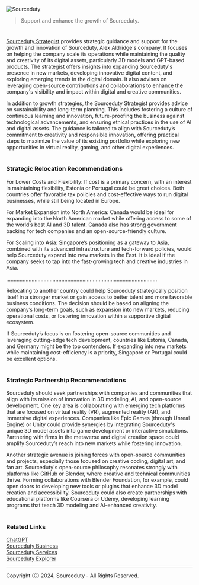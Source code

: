 ![Sourceduty](https://github.com/user-attachments/assets/711912c6-dd5a-4ef5-854e-efe1988b57f3)

> Support and enhance the growth of Sourceduty.

#

[Sourceduty Strategist](https://chatgpt.com/g/g-AwjKECo12-sourceduty-strategist) provides strategic guidance and support for the growth and innovation of Sourceduty, Alex Aldridge's company. It focuses on helping the company scale its operations while maintaining the quality and creativity of its digital assets, particularly 3D models and GPT-based products. The strategist offers insights into expanding Sourceduty's presence in new markets, developing innovative digital content, and exploring emerging trends in the digital domain. It also advises on leveraging open-source contributions and collaborations to enhance the company's visibility and impact within digital and creative communities.

In addition to growth strategies, the Sourceduty Strategist provides advice on sustainability and long-term planning. This includes fostering a culture of continuous learning and innovation, future-proofing the business against technological advancements, and ensuring ethical practices in the use of AI and digital assets. The guidance is tailored to align with Sourceduty’s commitment to creativity and responsible innovation, offering practical steps to maximize the value of its existing portfolio while exploring new opportunities in virtual reality, gaming, and other digital experiences.

#
### Strategic Relocation Recommendations

For Lower Costs and Flexibility: If cost is a primary concern, with an interest in maintaining flexibility, Estonia or Portugal could be great choices. Both countries offer favorable tax policies and cost-effective ways to run digital businesses, while still being located in Europe.

For Market Expansion into North America: Canada would be ideal for expanding into the North American market while offering access to some of the world’s best AI and 3D talent. Canada also has strong government backing for tech companies and an open-source-friendly culture.

For Scaling into Asia: Singapore’s positioning as a gateway to Asia, combined with its advanced infrastructure and tech-forward policies, would help Sourceduty expand into new markets in the East. It is ideal if the company seeks to tap into the fast-growing tech and creative industries in Asia.

.....................................................................................................

Relocating to another country could help Sourceduty strategically position itself in a stronger market or gain access to better talent and more favorable business conditions. The decision should be based on aligning the company’s long-term goals, such as expansion into new markets, reducing operational costs, or fostering innovation within a supportive digital ecosystem.

If Sourceduty’s focus is on fostering open-source communities and leveraging cutting-edge tech development, countries like Estonia, Canada, and Germany might be the top contenders. If expanding into new markets while maintaining cost-efficiency is a priority, Singapore or Portugal could be excellent options.

#
### Strategic Partnership Recommendations

Sourceduty should seek partnerships with companies and communities that align with its mission of innovation in 3D modeling, AI, and open-source development. One key area is collaborating with emerging tech platforms that are focused on virtual reality (VR), augmented reality (AR), and immersive digital experiences. Companies like Epic Games (through Unreal Engine) or Unity could provide synergies by integrating Sourceduty's unique 3D model assets into game development or interactive simulations. Partnering with firms in the metaverse and digital creation space could amplify Sourceduty’s reach into new markets while fostering innovation.

Another strategic avenue is joining forces with open-source communities and projects, especially those focused on creative coding, digital art, and fan art. Sourceduty's open-source philosophy resonates strongly with platforms like GitHub or Blender, where creative and technical communities thrive. Forming collaborations with Blender Foundation, for example, could open doors to developing new tools or plugins that enhance 3D model creation and accessibility. Sourceduty could also create partnerships with educational platforms like Coursera or Udemy, developing learning programs that teach 3D modeling and AI-enhanced creativity.

#
### Related Links

[ChatGPT](https://github.com/sourceduty/ChatGPT)
<br>
[Sourceduty Business](https://github.com/sourceduty/sourceduty_business)
<br>
[Sourceduty Services](https://github.com/sourceduty/Sourceduty_Services)
<br>
[Sourceduty Explorer](https://github.com/sourceduty/Sourceduty_Explorer)

***
Copyright (C) 2024, Sourceduty - All Rights Reserved.
